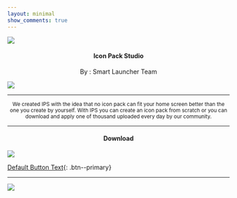 ```yaml
---
layout: minimal
show_comments: true
---
```


![](https://is.gd/Ja8SbJ)

<h4> <p align="center"> Icon Pack Studio </p> </h4>

<p align="center"> By : Smart Launcher Team </p>

![](https://img.shields.io/badge/dynamic/json?label=Version&color=success&labelColor=success&style=for-the-badge&query=%24%5B"ginlemon.iconpackstudio.apk"%5D&url=https%3A%2F%2Fis.gd%2F2wPvAM)

---

<p align="center"> <sub>
We created IPS with the idea that no icon pack can fit your home screen better than the one you create by yourself. With IPS you can create an icon pack from scratch or you can download and apply one of thousand uploaded every day by our community.
</sub> </p>

---

<h4> <p align="center"> Download </p> </h4>

[![](https://is.gd/3QQy7N)](https://is.gd/7tVEGR)

[Default Button Text](https://scp-017.github.io){: .btn--primary}

---

![](https://is.gd/uVvIMS)
